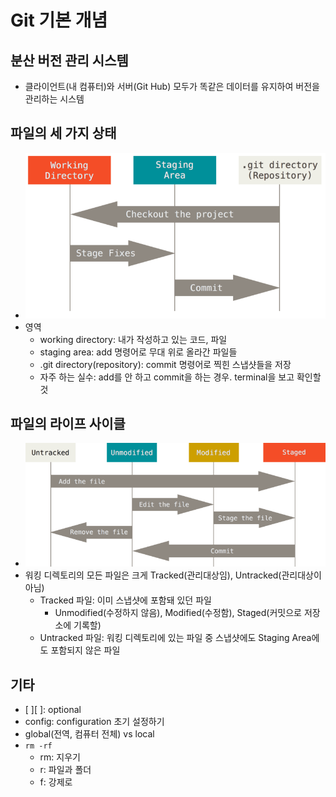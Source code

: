 # Git 기본 개념

## 분산 버전 관리 시스템

- 클라이언트(내 컴퓨터)와 서버(Git Hub) 모두가 똑같은 데이터를 유지하여 버전을 관리하는 시스템

## 파일의 세 가지 상태

- ![areas](../assets/areas.png)
- 영역
    - working directory: 내가 작성하고 있는 코드, 파일
    - staging area: add 명령어로 무대 위로 올라간 파일들
    - .git directory(repository): commit 명령어로 찍힌 스냅샷들을 저장
    - 자주 하는 실수: add를 안 하고 commit을 하는 경우. terminal을 보고 확인할 것

## 파일의 라이프 사이클

- ![lifecycle](../assets/lifecycle.png)
- 워킹 디렉토리의 모든 파일은 크게 Tracked(관리대상임), Untracked(관리대상이 아님)
    - Tracked 파일: 이미 스냅샷에 포함돼 있던 파일 
        - Unmodified(수정하지 않음), Modified(수정함), Staged(커밋으로 저장소에 기록할)
    -  Untracked 파일: 워킹 디렉토리에 있는 파일 중 스냅샷에도 Staging Area에도 포함되지 않은 파일

## 기타

- [ ][ ]: optional
- config: configuration 초기 설정하기
- global(전역, 컴퓨터 전체) vs local
- `rm -rf` 
    - rm: 지우기
    - r: 파일과 폴더
    - f: 강제로